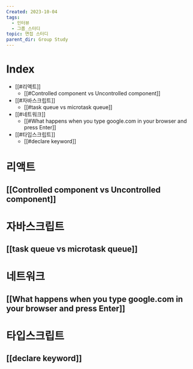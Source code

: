 ```yaml
---
Created: 2023-10-04
tags:
  - 인터뷰
  - 그룹_스터디
topic: 면접 스터디
parent_dir: Group Study
---
```

# Index
- [[#리액트]]
	- [[#Controlled component vs Uncontrolled component]]
- [[#자바스크립트]]
	- [[#task queue vs microtask queue]]
- [[#네트워크]]
	- [[#What happens when you type google.com in your browser and press Enter]]
- [[#타입스크립트]] 
	- [[#declare keyword]]
# 리액트
## [[Controlled component vs Uncontrolled component]]
# 자바스크립트
## [[task queue vs microtask queue]]
# 네트워크
## [[What happens when you type google.com in your browser and press Enter]]
# 타입스크립트
## [[declare keyword]]
